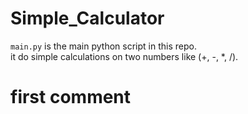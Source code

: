 # Simple_Calculator

`main.py` is the main python script in this repo. <br>
it do simple calculations on two numbers like (+, -, *, /).

# first comment